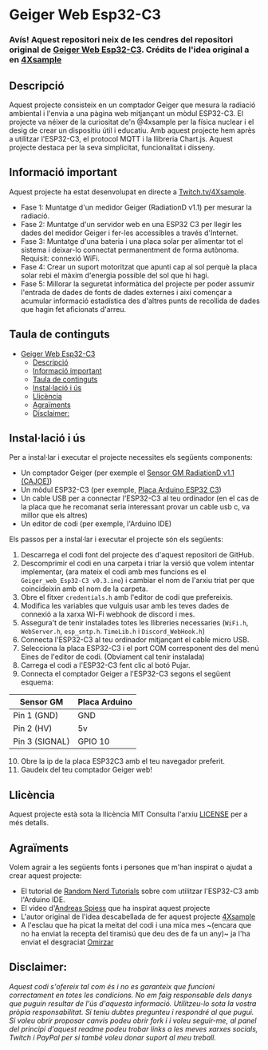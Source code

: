 <!-- |                                                                           |                                                                                                          |                                                                                                                                                    |                                                                                                                                                                |                                                                                                                                |                                                                                                                                                                        |
| :-----------------------------------------------------------------------: | :------------------------------------------------------------------------------------------------------: | :------------------------------------------------------------------------------------------------------------------------------------------------: | -------------------------------------------------------------------------------------------------------------------------------------------------------------: | -----------------------------------------------------------------------------------------------------------------------------: | ---------------------------------------------------------------------------------------------------------------------------------------------------------------------: |
| ![Hack the planet](https://img.shields.io/badge/Hack-The%20Planet-orange) | [![Discord](https://img.shields.io/discord/667340023829626920?logo=discord)](https://discord.gg/ahVq54p) | [![Twitter](https://img.shields.io/twitter/follow/4xsample?style=social&logo=twitter)](https://twitter.com/4xsample/follow?screen_name=shields_io) | [![4Xsample@mastodon.social](https://img.shields.io/badge/Mastodon-@4Xsample-blueviolet?style=for-the-badge&logo=mastodon)](https://mastodon.social/@4Xsample) | [![4Xsample](https://img.shields.io/badge/Twitch-4Xsample-6441A4?style=for-the-badge&logo=twitch)](https://twitch.tv/4Xsample) | [![PayPal](https://img.shields.io/badge/PayPal-00457C?style=for-the-badge&logo=paypal&logoColor=white)](https://www.paypal.com/donate/?hosted_button_id=SLNCGJZLC76DS) | -->

# Geiger Web Esp32-C3

### Avís! Aquest repositori neix de les cendres del repositori original de [Geiger Web Esp32-C3](https://github.com/4Xsample/Idees-per-Arduino/tree/main/Geiger%20Web%20Esp32-C3). Crédits de l'idea original a en [4Xsample](https://github.com/4Xsample)

## Descripció

Aquest projecte consisteix en un comptador Geiger que mesura la radiació ambiental i l'envia a una pàgina web mitjançant un mòdul ESP32-C3. El projecte va néixer de la curiositat de'n @4xsample per la física nuclear i el desig de crear un dispositiu útil i educatiu. Amb aquest projecte hem après a utilitzar l'ESP32-C3, el protocol MQTT i la llibreria Chart.js. Aquest projecte destaca per la seva simplicitat, funcionalitat i disseny.

## Informació important

Aquest projecte ha estat desenvolupat en directe a [Twitch.tv/4Xsample](https://www.twitch.tv/4Xsample).

- Fase 1: Muntatge d'un medidor Geiger (RadiationD v1.1) per mesurar la radiació.
- Fase 2: Muntatge d'un servidor web en una ESP32 C3 per llegir les dades del medidor Geiger i fer-les accessibles a través d'Internet.
- Fase 3: Muntatge d'una bateria i una placa solar per alimentar tot el sistema i deixar-lo connectat permanentment de forma autònoma. Requisit: connexió WiFi.
- Fase 4: Crear un suport motoritzat que apunti cap al sol perquè la placa solar rebi el màxim d'energia possible del sol que hi hagi.
- Fase 5: Millorar la seguretat informàtica del projecte per poder assumir l'entrada de dades de fonts de dades externes i així començar a acumular informació estadística des d'altres punts de recollida de dades que hagin fet aficionats d'arreu.

## Taula de continguts

- [Geiger Web Esp32-C3](#geiger-web-esp32-c3)
  - [Descripció](#descripció)
  - [Informació important](#informació-important)
  - [Taula de continguts](#taula-de-continguts)
  - [Instal·lació i ús](#installació-i-ús)
  - [Llicència](#llicència)
  - [Agraïments](#agraïments)
  - [Disclaimer:](#disclaimer)

## Instal·lació i ús

Per a instal·lar i executar el projecte necessites els següents components:

- Un comptador Geiger (per exemple el [Sensor GM RadiationD v1.1 (CAJOE)](https://s.click.aliexpress.com/e/_Dn4AUID))
- Un mòdul ESP32-C3 (per exemple, [Placa Arduino ESP32 C3](https://s.click.aliexpress.com/e/_DEWtkDJ))
- Un cable USB per a connectar l'ESP32-C3 al teu ordinador (en el cas de la placa que he recomanat seria interessant provar un cable usb c, va millor que els altres)
- Un editor de codi (per exemple, l'Arduino IDE)

Els passos per a instal·lar i executar el projecte són els següents:

1. Descarrega el codi font del projecte des d'aquest repositori de GitHub.
2. Descomprimir el codi en una carpeta i triar la versió que volem intentar implementar, (ara mateix el codi amb mes funcions es el `Geiger_web_Esp32-C3 v0.3.ino`) i cambiar el nom de l'arxiu triat per que coincideixin amb el nom de la carpeta.
3. Obre el fitxer `credentials.h` amb l'editor de codi que prefereixis.
4. Modifica les variables que vulguis usar amb les teves dades de connexió a la xarxa Wi-Fi webhook de discord i mes.
5. Assegura't de tenir instalades totes les llibreries necessaries (`WiFi.h`, `WebServer.h`, `esp_sntp.h`. `TimeLib.h` i `Discord_WebHook.h`)
6. Connecta l'ESP32-C3 al teu ordinador mitjançant el cable micro USB.
7. Selecciona la placa ESP32-C3 i el port COM corresponent des del menú Eines de l'editor de codi. (Obviament cal tenir instalada)
8. Carrega el codi a l'ESP32-C3 fent clic al botó Pujar.
9. Connecta el comptador Geiger a l'ESP32-C3 segons el següent esquema:

| Sensor GM      | Placa Arduino |
| -------------- | ------------- |
| Pin 1 (GND)    | GND           |
| Pin 2 (HV)     | 5v            |
| Pin 3 (SIGNAL) | GPIO 10       |

10. Obre la ip de la placa ESP32C3 amb el teu navegador preferit.
11. Gaudeix del teu comptador Geiger web!

## Llicència

Aquest projecte està sota la llicència MIT Consulta l'arxiu [LICENSE](https://github.com/4Xsample/Idees-per-Arduino/blob/main/Geiger%20Web%20Esp32-C3/LICENSE) per a més detalls.

## Agraïments

Volem agrair a les següents fonts i persones que m'han inspirat o ajudat a crear aquest projecte:

- El tutorial de [Random Nerd Tutorials](https://randomnerdtutorials.com/) sobre com utilitzar l'ESP32-C3 amb l'Arduino IDE.
- El video d'[Andreas Spiess](https://www.youtube.com/watch?v=K28Az3-gV7E) que ha inspirat aquest projecte
- L'autor original de l'idea descabellada de fer aquest projecte [4Xsample](https://github.com/4Xsample)
- A l'esclau que ha picat la meitat del codi i una mica mes ~(encara que no ha enviat la recepta del tiramisú que deu des de fa un any)~ ja l'ha enviat el desgraciat [Omirzar](https://github.com/Omirzar1337)

## Disclaimer:

_Aquest codi s'ofereix tal com és i no es garanteix que funcioni correctament en totes les condicions. No em faig responsable dels danys que puguin resultar de l'ús d'aquesta informació. Utilitzeu-lo sota la vostra pròpia responsabilitat. Si teniu dubtes pregunteu i respondré al que pugui. Si voleu obrir proposar canvis podeu obrir fork i i voleu seguir-me, al panel del principi d'aquest readme podeu trobar links a les meves xarxes socials, Twitch i PayPal per si també voleu donar suport al meu treball._
